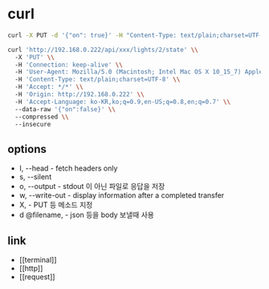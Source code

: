 # curl

```sh
curl -X PUT -d '{"on": true}' -H "Content-Type: text/plain;charset=UTF-8" http://192.168.0.222/api/xxx/lights/2/state\

curl 'http://192.168.0.222/api/xxx/lights/2/state' \\
  -X 'PUT' \\
  -H 'Connection: keep-alive' \\
  -H 'User-Agent: Mozilla/5.0 (Macintosh; Intel Mac OS X 10_15_7) AppleWebKit/537.36 (KHTML, like Gecko) Chrome/97.0.4692.71 Safari/537.36' \\
  -H 'Content-Type: text/plain;charset=UTF-8' \\
  -H 'Accept: */*' \\
  -H 'Origin: http://192.168.0.222' \\
  -H 'Accept-Language: ko-KR,ko;q=0.9,en-US;q=0.8,en;q=0.7' \\
  --data-raw '{"on":false}' \\
  --compressed \\
  --insecure
```

## options
- I, --head - fetch headers only
- s, --silent
- o, --output <file> - stdout 이 아닌 파일로 응답을 저장
- w, --write-out - display information after a completed transfer
- X, - PUT 등 메소드 지정
- d @filename,  - json 등을 body 보낼때 사용

## link
- [[terminal]]
- [[http]]
- [[request]]
